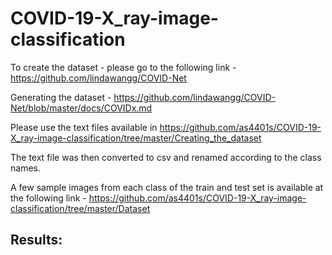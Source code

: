 # COVID-19-X_ray-image-classification

To create the dataset - please go to the following link - https://github.com/lindawangg/COVID-Net

Generating the dataset - https://github.com/lindawangg/COVID-Net/blob/master/docs/COVIDx.md

Please use the text files available in https://github.com/as4401s/COVID-19-X_ray-image-classification/tree/master/Creating_the_dataset

The text file was then converted to csv and renamed according to the class names.

A few sample images from each class of the train and test set is available at the following link - https://github.com/as4401s/COVID-19-X_ray-image-classification/tree/master/Dataset

## Results:

